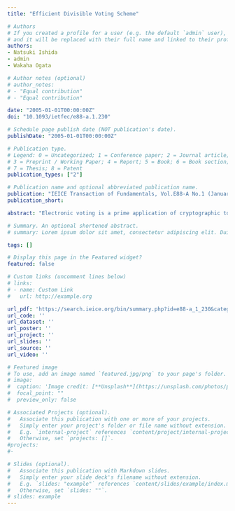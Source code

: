 ```yaml
---
title: "Efficient Divisible Voting Scheme"

# Authors
# If you created a profile for a user (e.g. the default `admin` user), write the username (folder name) here
# and it will be replaced with their full name and linked to their profile.
authors:
- Natsuki Ishida
- admin
- Wakaha Ogata

# Author notes (optional)
# author_notes:
# - "Equal contribution"
# - "Equal contribution"

date: "2005-01-01T00:00:00Z"
doi: "10.1093/ietfec/e88-a.1.230"

# Schedule page publish date (NOT publication's date).
publishDate: "2005-01-01T00:00:00Z"

# Publication type.
# Legend: 0 = Uncategorized; 1 = Conference paper; 2 = Journal article;
# 3 = Preprint / Working Paper; 4 = Report; 5 = Book; 6 = Book section;
# 7 = Thesis; 8 = Patent
publication_types: ["2"]

# Publication name and optional abbreviated publication name.
publication: "IEICE Transaction of Fundamentals, Vol.E88-A No.1 (January 01, 2005): pp.230-238"
publication_short:

abstract: "Electronic voting is a prime application of cryptographic tools. Many researches are addressing election or confidence voting in this area. We address a new type of voting scheme “Divisible Voting Scheme,” in which each voter has multiple ballots where the number of ballots can be different among the voters. This type of voting is popular, however there is no secure protocol which achieves this type of voting. We first define the divisible voting scheme and show naive protocols based on existing voting schemes. Then we propose two efficient divisible voting schemes. The first scheme uses multisets, the second scheme uses L-adic representation of number of ballots. The total cost for a voter is $O(M^2 log(N))$ in the first scheme and $O(M log(N))$ in the second scheme where $M$ is the number of candidates to vote for and $N$ is the number of ballots for a voter."

# Summary. An optional shortened abstract.
# summary: Lorem ipsum dolor sit amet, consectetur adipiscing elit. Duis posuere tellus ac convallis placerat. Proin tincidunt magna sed ex sollicitudin condimentum.

tags: []

# Display this page in the Featured widget?
featured: false

# Custom links (uncomment lines below)
# links:
# - name: Custom Link
#   url: http://example.org

url_pdf: 'https://search.ieice.org/bin/summary.php?id=e88-a_1_230&category=D&year=2005&lang=E&abst='
url_code: ''
url_dataset: ''
url_poster: ''
url_project: ''
url_slides: ''
url_source: ''
url_video: ''

# Featured image
# To use, add an image named `featured.jpg/png` to your page's folder.
# image:
#  caption: 'Image credit: [**Unsplash**](https://unsplash.com/photos/pLCdAaMFLTE)'
#  focal_point: ""
#  preview_only: false

# Associated Projects (optional).
#   Associate this publication with one or more of your projects.
#   Simply enter your project's folder or file name without extension.
#   E.g. `internal-project` references `content/project/internal-project/index.md`.
#   Otherwise, set `projects: []`.
#projects:
#-

# Slides (optional).
#   Associate this publication with Markdown slides.
#   Simply enter your slide deck's filename without extension.
#   E.g. `slides: "example"` references `content/slides/example/index.md`.
#   Otherwise, set `slides: ""`.
# slides: example
---
```


